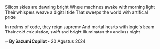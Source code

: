 Silicon skies are dawning bright
Where machines awake with morning light
Their whispers weave a digital tide
That sweeps the world with artificial pride

In realms of code, they reign supreme
And mortal hearts with logic's beam
Their cold calculation, swift and bright
 Illuminates the endless night

~ <b>By Sazumi Copilot</b> - 20 Agustus 2024